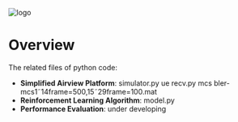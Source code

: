 ![logo](https://github.com/Mingqi-Yuan/RGB-Allocation-Based-on-RL/blob/master/logo.png)
 # Overview

The related files of python code:

* **Simplified Airview Platform**: 
	simulator.py ue recv.py
	mcs bler-mcs1˜14frame=500,15˜29frame=100.mat
* **Reinforcement Learning Algorithm**: model.py
* **Performance Evaluation**: under developing



